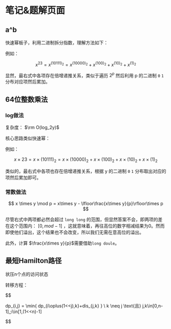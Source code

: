 # 笔记&题解页面

## a^b

快速幂板子，利用二进制拆分指数，理解方法如下：

例如：

$$
x^{23} = x^{(10111)_2} = x^{(10000)_2} + x^{(100)_2} + x^{(10)_2} +x^{(1)_2}
$$

显然，最右式中各项存在倍增递推关系，类似于遍历 $2^p$ 然后利用 p 的二进制 `0` `1` 分布对应项然后累加。

## 64位整数乘法

### log做法

复杂度： $\rm O(log_2y)$

核心思路类似快速幂：

例如：

$$
x\times 23 = x \times (10111)_2 = x \times (10000)_2 + x\times(100)_2+x\times(10)_2+x\times(1)_2 
$$

类似的，最右式中各项也存在倍增递推关系，根据 y 的二进制 `0` `1` 分布取出对应的项然后累加即可。

### 常数做法

$$
x \times y  \mod p = x\times y - \lfloor\frac{x\times y}{p}\rfloor\times p
$$

尽管右式中两项都必然会超过 `long long` 的范围，但显然答案不会，即两项的差在这个范围内： $[0,mod-1]$ ，这就意味着，再往高位的数字相减结果为0。然而即使他们溢出，这个结果也不会改变，所以我们无需在意高位的溢出。

此外，计算 $\frac{x\times y}{p}$​ 需要借助`long doule`。

## 最短Hamilton路径

状压n个点的访问状态

转移方程：

$$

dp_{i,j} = \min\{ dp_{i\oplus(1<<j),k}+dis_{j,k} \} 
\\
k \neq j \text{且} j,k\in[0,n-1],\;i\in[1,(1<<n)-1]

$$
